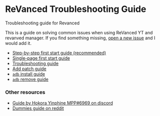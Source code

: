 # ReVanced Trouble​shooting Guide
Troubleshooting guide for Revanced

This is a guide on solving common issues when using ReVanced YT and revanved manager. If you find something missing, [open a new issue](https://github.com/SodaWithoutSparkles/revanced-troubleshooting-guide/issues/new) and I would add it.

- [Step-by-step first start guide (recommended)](step-by-step/00-preface.md)
- [Single-page first start guide](00-first-start.md)
- [Trouble​shooting guide](/troubleshoot/00-trouble-shooting.md)
- [Add patch guide](02-add-patch.md)
- [`adb` install guide](04-adb-install.md)
- [`adb` remove guide](03-adb-remove.md)

### Other resources

- [Guide by Hokora Yinphine MPP#6969 on discord](https://hokorayinphinempp.github.io/obsidian-git-sync/Revanced/1%20Start%20Here%21/Revanced%20Start/)
- [Dummies guide on reddit](https://www.reddit.com/r/revancedapp/comments/xlcny9/revanced_manager_guide_for_dummies/)
